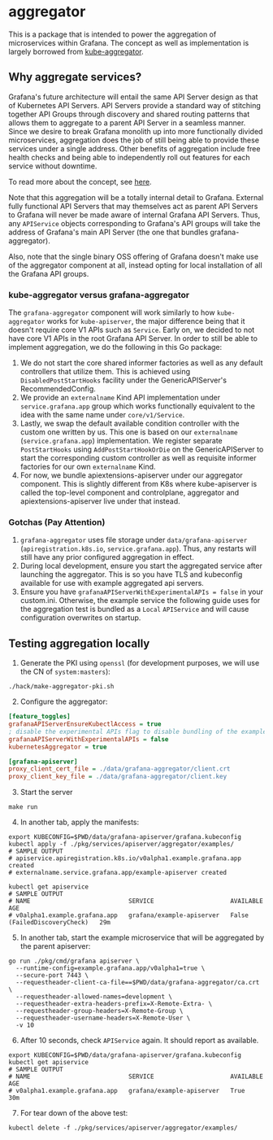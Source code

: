 # aggregator

This is a package that is intended to power the aggregation of microservices within Grafana. The concept
as well as implementation is largely borrowed from [kube-aggregator](https://github.com/kubernetes/kube-aggregator).

## Why aggregate services?

Grafana's future architecture will entail the same API Server design as that of Kubernetes API Servers. API Servers
provide a standard way of stitching together API Groups through discovery and shared routing patterns that allows
them to aggregate to a parent API Server in a seamless manner. Since we desire to break Grafana monolith up into
more functionally divided microservices, aggregation does the job of still being able to provide these services
under a single address. Other benefits of aggregation include free health checks and being able to independently 
roll out features for each service without downtime.

To read more about the concept, see 
[here](https://kubernetes.io/docs/tasks/extend-kubernetes/setup-extension-api-server/).

Note that this aggregation will be a totally internal detail to Grafana. External fully functional API Servers that
may themselves act as parent API Servers to Grafana will never be made aware of internal Grafana API Servers.
Thus, any `APIService` objects corresponding to Grafana's API groups will take the address of 
Grafana's main API Server (the one that bundles grafana-aggregator).

Also, note that the single binary OSS offering of Grafana doesn't make use of the aggregator component at all, instead
opting for local installation of all the Grafana API groups.

### kube-aggregator versus grafana-aggregator

The `grafana-aggregator` component will work similarly to how `kube-aggregator` works for `kube-apiserver`, the major
difference being that it doesn't require core V1 APIs such as `Service`. Early on, we decided to not have core V1
APIs in the root Grafana API Server. In order to still be able to implement aggregation, we do the following in this Go
package:

1. We do not start the core shared informer factories as well as any default controllers that utilize them. 
This is achieved using `DisabledPostStartHooks` facility under the GenericAPIServer's RecommendedConfig.
2. We provide an `externalname` Kind API implementation under `service.grafana.app` group which works functionally 
equivalent to the idea with the same name under `core/v1/Service`.
3. Lastly, we swap the default available condition controller with the custom one written by us. This one is based on
our `externalname` (`service.grafana.app`) implementation. We register separate `PostStartHooks` 
using `AddPostStartHookOrDie` on the GenericAPIServer to start the corresponding custom controller as well as 
requisite informer factories for our own `externalname` Kind.
4. For now, we bundle apiextensions-apiserver under our aggregator component. This is slightly different from K8s
where kube-apiserver is called the top-level component and controlplane, aggregator and apiextensions-apiserver
live under that instead.

### Gotchas (Pay Attention)

1. `grafana-aggregator` uses file storage under `data/grafana-apiserver` (`apiregistration.k8s.io`,
`service.grafana.app`). Thus, any restarts will still have any prior configured aggregation in effect.
2. During local development, ensure you start the aggregated service after launching the aggregator. This is
so you have TLS and kubeconfig available for use with example aggregated api servers.
3. Ensure you have `grafanaAPIServerWithExperimentalAPIs = false` in your custom.ini. Otherwise, the example
service the following guide uses for the aggregation test is bundled as a `Local` `APIService` and will cause
configuration overwrites on startup.

## Testing aggregation locally

1. Generate the PKI using `openssl` (for development purposes, we will use the CN of `system:masters`):
  ```shell
  ./hack/make-aggregator-pki.sh
  ```
2. Configure the aggregator:
  ```ini
  [feature_toggles]
  grafanaAPIServerEnsureKubectlAccess = true
  ; disable the experimental APIs flag to disable bundling of the example service locally
  grafanaAPIServerWithExperimentalAPIs = false
  kubernetesAggregator = true

  [grafana-apiserver]
  proxy_client_cert_file = ./data/grafana-aggregator/client.crt
  proxy_client_key_file = ./data/grafana-aggregator/client.key
  ```
3. Start the server
  ```shell
  make run
  ```
4. In another tab, apply the manifests: 
  ```shell
  export KUBECONFIG=$PWD/data/grafana-apiserver/grafana.kubeconfig
  kubectl apply -f ./pkg/services/apiserver/aggregator/examples/
  # SAMPLE OUTPUT
  # apiservice.apiregistration.k8s.io/v0alpha1.example.grafana.app created
  # externalname.service.grafana.app/example-apiserver created
  
  kubectl get apiservice
  # SAMPLE OUTPUT
  # NAME                           SERVICE                     AVAILABLE                      AGE
  # v0alpha1.example.grafana.app   grafana/example-apiserver   False (FailedDiscoveryCheck)   29m
  ```
5. In another tab, start the example microservice that will be aggregated by the parent apiserver:
  ```shell
  go run ./pkg/cmd/grafana apiserver \
    --runtime-config=example.grafana.app/v0alpha1=true \
    --secure-port 7443 \
    --requestheader-client-ca-file==$PWD/data/grafana-aggregator/ca.crt \
    --requestheader-allowed-names=development \
    --requestheader-extra-headers-prefix=X-Remote-Extra- \
    --requestheader-group-headers=X-Remote-Group \
    --requestheader-username-headers=X-Remote-User \
    -v 10
  ```
6. After 10 seconds, check `APIService` again. It should report as available.
  ```shell
  export KUBECONFIG=$PWD/data/grafana-apiserver/grafana.kubeconfig
  kubectl get apiservice
  # SAMPLE OUTPUT
  # NAME                           SERVICE                     AVAILABLE      AGE
  # v0alpha1.example.grafana.app   grafana/example-apiserver   True           30m
  ```
7. For tear down of the above test:
  ```shell
  kubectl delete -f ./pkg/services/apiserver/aggregator/examples/
  ```
